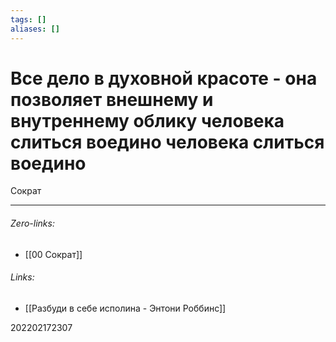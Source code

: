 ```yaml
---
tags: []
aliases: []
---
```

# Все дело в духовной красоте - она позволяет внешнему и внутреннему облику человека слиться воедино человека слиться воедино
Сократ
___
###### Zero-links:
- [[00 Сократ]]
###### Links:
- [[Разбуди в себе исполина - Энтони Роббинс]]

202202172307